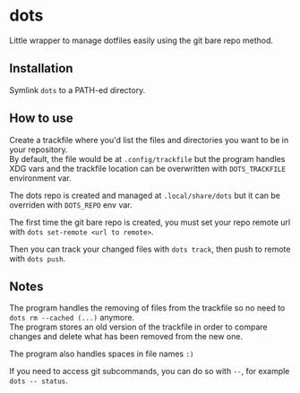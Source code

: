 # dots

Little wrapper to manage dotfiles easily using the git bare repo method.

## Installation

Symlink `dots` to a PATH-ed directory.

## How to use

Create a trackfile where you'd list the files and directories you want to be in your repository.  
By default, the file would be at `.config/trackfile` but the program handles XDG vars and the trackfile location can be overwritten with `DOTS_TRACKFILE` environment var.  

The dots repo is created and managed at `.local/share/dots` but it can be overriden with `DOTS_REPO` env var.  

The first time the git bare repo is created, you must set your repo remote url with `dots set-remote <url to remote>`.  

Then you can track your changed files with `dots track`, then push to remote with `dots push`.  

## Notes

The program handles the removing of files from the trackfile so no need to `dots rm --cached (...)` anymore.  
The program stores an old version of the trackfile in order to compare changes and delete what has been removed from the new one.  

The program also handles spaces in file names `:)`  

If you need to access git subcommands, you can do so with `--`, for example `dots -- status`.
